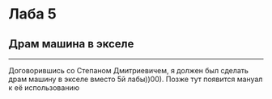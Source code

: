 # Лаба 5

## Драм машина в экселе

---
Договорившись со Степаном Дмитриевичем, я должен был сделать драм машину в экселе вместо 5й лабы))00). Позже тут появится мануал к её использованию